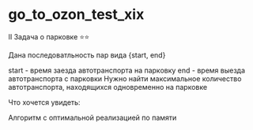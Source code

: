 # go_to_ozon_test_xix

II Задача о парковке ⭐⭐

Дана последоватльность пар вида {start, end}

start - время заезда автотранспорта на парковку
end - время выезда автотранспорта с парковки
Нужно найти максимальное количество автотранспорта, находящихся одновременно на парковке

Что хочется увидеть:

Алгоритм с оптимальной реализацией по памяти
